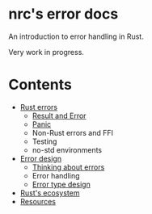 # nrc's error docs

An introduction to error handling in Rust.

Very work in progress.

# Contents

* [Rust errors](rust-errors/README.md)
  - [Result and Error](rust-errors/result-and-error.md)
  - [Panic](rust-errors/panic.md)
  - Non-Rust errors and FFI
  - Testing
  - no-std environments
* [Error design](error-design/README.md)
  - [Thinking about errors](error-design/thinking-about-errors.md)
  - Error handling
  - [Error type design](error-design/error-type-design.md)
* [Rust's ecosystem](ecosystem.md)
* [Resources](resources.md)
